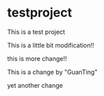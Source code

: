 testproject
===========

This is a test project


This is a little bit modification!!

this is more change!!

This is a change by "GuanTing"

yet another change
